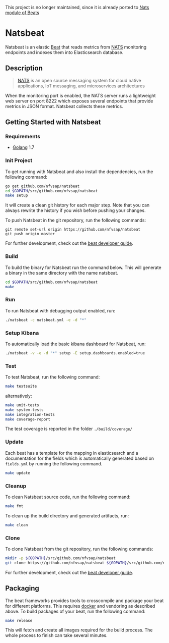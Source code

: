 This project is no longer maintained, since it is already ported to [Nats module of Beats](https://www.elastic.co/guide/en/beats/metricbeat/master/metricbeat-module-nats.html)

# Natsbeat

Natsbeat is an elastic [Beat](https://www.elastic.co/products/beats) that reads
metrics from [NATS](https://nats.io/) monitoring endpoints and indexes them into Elasticsearch database.

## Description

> [NATS](https://nats.io/) is an open source messaging system for cloud native applications, IoT messaging, and microservices architectures

When the monitoring port is enabled, the NATS server runs a lightweight web server on port 8222 which exposes several endpoints that provide metrics in JSON format.
Natsbeat collects these metrics.

## Getting Started with Natsbeat

### Requirements

* [Golang](https://golang.org/dl/) 1.7

### Init Project
To get running with Natsbeat and also install the
dependencies, run the following command:

```sh
go get github.com/nfvsap/natsbeat
cd $GOPATH/src/github.com/nfvsap/natsbeat
make setup
```

It will create a clean git history for each major step. Note that you can always rewrite the history if you wish before pushing your changes.

To push Natsbeat in the git repository, run the following commands:

```
git remote set-url origin https://github.com/nfvsap/natsbeat
git push origin master
```

For further development, check out the [beat developer guide](https://www.elastic.co/guide/en/beats/libbeat/current/new-beat.html).

### Build

To build the binary for Natsbeat run the command below. This will generate a binary
in the same directory with the name natsbeat.

```sh
cd $GOPATH/src/github.com/nfvsap/natsbeat
make
```

### Run

To run Natsbeat with debugging output enabled, run:

```sh
./natsbeat -c natsbeat.yml -e -d "*"
```

### Setup Kibana

To automatically load the basic kibana dashboard for Natsbeat, run:

```sh
./natsbeat -v -e -d "*" setup -E setup.dashboards.enabled=true
```


### Test

To test Natsbeat, run the following command:

```sh
make testsuite
```

alternatively:
```sh
make unit-tests
make system-tests
make integration-tests
make coverage-report
```

The test coverage is reported in the folder `./build/coverage/`

### Update

Each beat has a template for the mapping in elasticsearch and a documentation for the fields
which is automatically generated based on `fields.yml` by running the following command.

```sh
make update
```


### Cleanup

To clean  Natsbeat source code, run the following command:

```sh
make fmt
```

To clean up the build directory and generated artifacts, run:

```sh
make clean
```


### Clone

To clone Natsbeat from the git repository, run the following commands:

```sh
mkdir -p ${GOPATH}/src/github.com/nfvsap/natsbeat
git clone https://github.com/nfvsap/natsbeat ${GOPATH}/src/github.com/nfvsap/natsbeat
```


For further development, check out the [beat developer guide](https://www.elastic.co/guide/en/beats/libbeat/current/new-beat.html).


## Packaging

The beat frameworks provides tools to crosscompile and package your beat for different platforms. This requires [docker](https://www.docker.com/) and vendoring as described above. To build packages of your beat, run the following command:

```sh
make release
```

This will fetch and create all images required for the build process. The whole process to finish can take several minutes.
